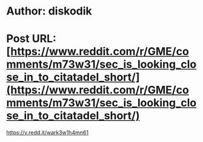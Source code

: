 # Author: diskodik
# Post URL: [https://www.reddit.com/r/GME/comments/m73w31/sec_is_looking_close_in_to_citatadel_short/](https://www.reddit.com/r/GME/comments/m73w31/sec_is_looking_close_in_to_citatadel_short/)


https://v.redd.it/wark3w1h4mn61